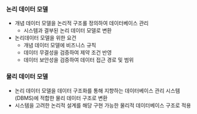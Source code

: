 ### 논리 데이터 모델
- 개념 데이터 모델을 논리적 구조롤 정의하여 데이터베이스 관리
    + 시스템과 결부된 논리 데이터 모델로 변환
- 논리데이터 모델을 위한 요건
    + 개념 데이터 모델에 비즈니스 규칙
    + 데이터 무결성을 검증하여 제약 조건 반영
    + 데이터 보안성을 검증하여 데이터 접근 경로 및 범위

### 물리 데이터 모델
- 논리 데이터 모델을 데이터 구조화를 통해 지향하는 데이터베이스 관리 시스템(DBMS)에 적합한 물리 데이터 구조로 변환
- 시스템을 고려한 논리적 설계를 해당 구현 가능한 물리적 데이터베이스 구조로 적용